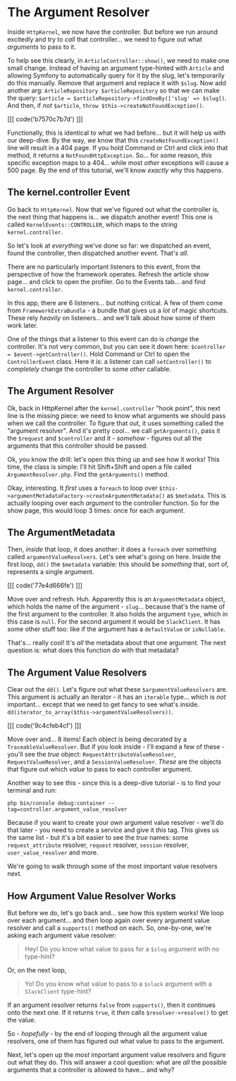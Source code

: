 # The Argument Resolver

Inside `HttpKernel`, we now have the controller. But before we run around excitedly
and try to *call* that controller... we need to figure out what *arguments* to pass
to it.

To help see this clearly, in `ArticleController::show()`, we need to make one
small change. Instead of having an argument type-hinted with `Article` and allowing
Symfony to automatically query for it by the slug, let's temporarily do this manually.
Remove that argument and replace it with `$slug`. Now add another arg:
`ArticleRepository $articleRepository` so that we can make the query:
`$article = $articleRepository->findOneBy(['slug' => $slug])`.  And then, if
*not* `$article`, `throw $this->createNotFoundException()`.

[[[ code('b7570c7b7d') ]]]

Functionally, this is identical to what we had before... but it will help us with
our deep-dive. By the way, *we* know that this `createNotFoundException()` line will
result in a 404 page. If you hold Command or Ctrl and click into that method, it
returns a `NotFoundHttpException`. So... for *some* reason, *this* specific exception
maps to a 404... while most *other* exceptions will cause a 500 page. By the end of
this tutorial, we'll know *exactly* why this happens.

## The kernel.controller Event

Go back to `HttpKernel`. Now that we've figured out what the controller is, the
next thing that happens is... we dispatch another event! This one is called
`KernelEvents::CONTROLLER`, which maps to the string `kernel.controller`.

So let's look at *everything* we've done so far: we dispatched an event, found
the controller, then dispatched another event. That's *all*.

There are no particularly important listeners to this event, from the perspective
of how the framework operates. Refresh the article show page... and click to open
the profiler. Go to the Events tab... and find `kernel.controller`.

In this app, there are 6 listeners... but nothing critical. A few of them
come from `FrameworkExtraBundle` - a bundle that gives us a *lot* of magic shortcuts.
These rely *heavily* on listeners... and we'll talk about how some of them work later.

One of the things that a listener to this event can do is *change* the controller.
It's not very common, but you can see it down here:
`$controller = $event->getController()`. Hold Command or Ctrl to open the
`ControllerEvent` class. Here it is: a listener can call `setController()` to
*completely* change the controller to some *other* callable.

## The Argument Resolver

Ok, back in HttpKernel after the `kernel.controller` "hook point", this next line
is the missing piece: we need to know what arguments we should pass when we call
the controller. To figure that out, it uses something called the "argument resolver".
And it's pretty cool... we call `getArguments()`, pass it the `$request` and
`$controller` and it - *somehow* - figures out all the arguments that this controller
should be passed.

Ok, you know the drill: let's open this thing up and see how it works! This time,
the class is simple: I'll hit Shift+Shift and open a file called
`ArgumentResolver.php`. Find the `getArguments()` method.

Okay, interesting. It *first* uses a `foreach` to loop over
`$this->argumentMetadataFactory->createArgumentMetadata()` as `$metadata`.
This is actually looping over each *argument* to the controller function. So for
the show page, this would loop 3 times: once for each argument.

## The ArgumentMetadata

Then, *inside* that loop, it does another: it does a `foreach` over something
called `argumentValueResolvers`. Let's see what's going on here. Inside the
first loop, `dd()` the `$metadata` variable: this should be *something* that,
sort of, represents a single argument.

[[[ code('77e4d666fe') ]]]

Move over and refresh. Huh. Apparently this is an `ArgumentMetadata` object,
which holds the name of the argument - `slug`... because that's the name of the
first argument to the controller. It also holds the argument `type`, which
in this case is `null`. For the second argument it would be `SlackClient`.
It has some other stuff too: like if the argument has a `defaultValue` or
`isNullable`.

That's... really cool! It's *all* the metadata about that one argument. The next
question is: what does this function *do* with that metadata?

## The Argument Value Resolvers

Clear out the `dd()`. Let's figure out what these `$argumentValueResolvers` are.
This argument is actually an iterator - it has an `iterable` type... which is *not*
important... except that we need to get fancy to see what's inside.
`dd(iterator_to_array($this->argumentValueResolvers))`.

[[[ code('9c4cfeb4cf') ]]]

Move over and... 8 items! Each object is being decorated by a
`TraceableValueResolver`. But if you look inside - I'll expand a few of these -
you'll see the *true* object: `RequestAttributeValueResolver`, `RequestValueResolver`,
and a `SessionValueResolver`. *These* are the objects that figure out which
*value* to pass to each controller argument.

Another way to see this - since this is a deep-dive tutorial - is to find
your terminal and run:

```terminal
php bin/console debug:container --tag=controller.argument_value_resolver
```

Because if you want to create your *own* argument value resolver - we'll do that
later - you need to create a service and give it *this* tag. This gives us the
same list - but it's a bit easier to see the *true* names: some `request_attribute`
resolver, `request` resolver, `session` resolver, `user_value_resolver` and more.

We're going to walk through some of the most important value resolvers next.

## How Argument Value Resolver Works

But before we do, let's go back and... see how this system works! We loop over
each argument... and then loop again over every argument value resolver and
call a `supports()` method on each. So, one-by-one, we're asking each argument
value resolver:

> Hey! Do you know what value to pass for a `$slug` argument with no type-hint?

Or, on the next loop,

> Yo! Do you know what value to pass to a `$slack` argument with a `SlackClient`
> type-hint?

If an argument resolver returns `false` from `supports()`, then it continues onto
the next one. If it returns `true`, it *then* calls `$resolver->resolve()` to get
the value.

So - *hopefully* - by the end of looping through all the argument value resolvers,
one of them has figured out what value to pass to the argument.

Next, let's open up the *most* important argument value resolvers and figure out
what they do. This will answer a cool question: what are *all* the possible arguments
that a controller is allowed to have... and why?
